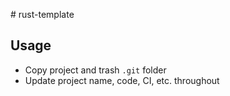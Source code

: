 # rust-template

## Usage

- Copy project and trash `.git` folder
- Update project name, code, CI, etc. throughout
